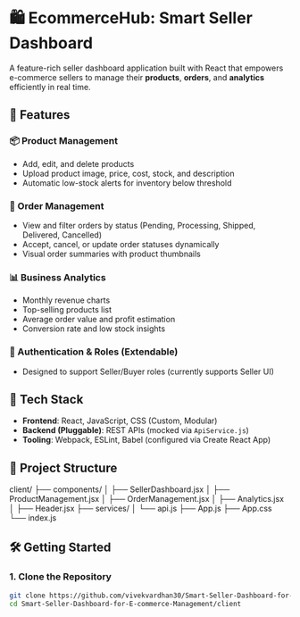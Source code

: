 # 🛍️ EcommerceHub: Smart Seller Dashboard

A feature-rich seller dashboard application built with React that empowers e-commerce sellers to manage their **products**, **orders**, and **analytics** efficiently in real time.

## 🚀 Features

### 📦 Product Management
- Add, edit, and delete products
- Upload product image, price, cost, stock, and description
- Automatic low-stock alerts for inventory below threshold

### 📃 Order Management
- View and filter orders by status (Pending, Processing, Shipped, Delivered, Cancelled)
- Accept, cancel, or update order statuses dynamically
- Visual order summaries with product thumbnails

### 📊 Business Analytics
- Monthly revenue charts
- Top-selling products list
- Average order value and profit estimation
- Conversion rate and low stock insights

### 🔐 Authentication & Roles (Extendable)
- Designed to support Seller/Buyer roles (currently supports Seller UI)

## 🧩 Tech Stack

- **Frontend**: React, JavaScript, CSS (Custom, Modular)
- **Backend (Pluggable)**: REST APIs (mocked via `ApiService.js`)
- **Tooling**: Webpack, ESLint, Babel (configured via Create React App)

## 📁 Project Structure
client/
├── components/
│ ├── SellerDashboard.jsx
│ ├── ProductManagement.jsx
│ ├── OrderManagement.jsx
│ ├── Analytics.jsx
│ ├── Header.jsx
├── services/
│ └── api.js
├── App.js
├── App.css
└── index.js

## 🛠️ Getting Started

### 1. Clone the Repository

```bash
git clone https://github.com/vivekvardhan30/Smart-Seller-Dashboard-for-E-commerce-Management.git
cd Smart-Seller-Dashboard-for-E-commerce-Management/client










